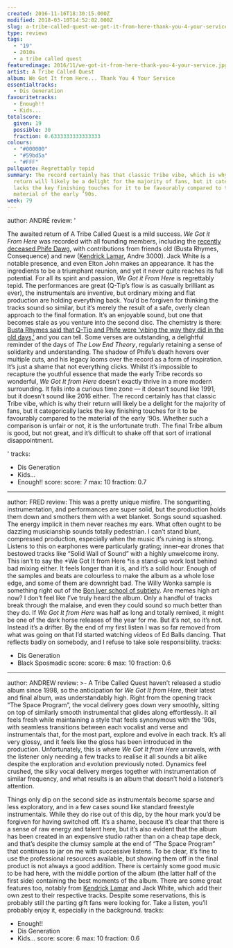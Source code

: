 ```yaml
---
created: 2016-11-16T18:30:15.000Z
modified: 2018-03-10T14:52:02.000Z
slug: a-tribe-called-quest-we-got-it-from-here-thank-you-4-your-service
type: reviews
tags:
  - "19"
  - 2010s
  - a tribe called quest
featuredimage: 2016/11/we-got-it-from-here-thank-you-4-your-service.jpg
artist: A Tribe Called Quest
album: We Got It from Here... Thank You 4 Your Service
essentialtracks:
  - Dis Generation
favouritetracks:
  - Enough!!
  - Kids...
totalscore:
  given: 19
  possible: 30
  fraction: 0.6333333333333333
colours:
  - "#000000"
  - "#59bd5a"
  - "#FFF"
pullquote: Regrettably tepid
summary: The record certainly has that classic Tribe vibe, which is why their
  return will likely be a delight for the majority of fans, but it categorically
  lacks the key finishing touches for it to be favourably compared to the
  material of the early ’90s.
week: 79
---
```

author: ANDRÉ
review: '<div class="_d97"><p>The awaited return of A Tribe Called Quest is a
  mild success. <em>We Got it From Here</em> was recorded with all founding
  members, including the <a
  href="http://www.rollingstone.com/music/news/a-tribe-called-quests-phife-dawg-dead-at-45-20160323"
  target="_blank" rel="noopener">recently deceased Phife Dawg</a>, with
  contributions from friends old (Busta Rhymes, Consequence) and new (<a
  href="reviews/kendrick-lamar-damn/" target="_blank"
  rel="noopener">Kendrick Lamar</a>, Andre 3000). Jack White is a notable
  presence, and even Elton John makes an appearance. It has the ingredients to
  be a triumphant reunion, and yet it never quite reaches its full potential.
  For all its spirit and passion, <em>We Got it From Here</em> is regrettably
  tepid. The performances are great (Q-Tip’s flow is as casually brilliant as
  ever), the instrumentals are inventive, but ordinary mixing and flat
  production are holding everything back. You’d be forgiven for thinking the
  tracks sound so similar, but it’s merely the result of a safe, overly clean
  approach to the final formation. It’s an enjoyable sound, but one that becomes
  stale as you venture into the second disc. The chemistry is there: <a
  href="http://www.nytimes.com/2016/11/06/arts/music/a-tribe-called-quest-new-album-interview.html?smid=pl-share&amp;_r=1"
  target="_blank" rel="noopener">Busta Rhymes said that Q-Tip and Phife were
  ‘vibing the way they did in the old days,’</a>&nbsp;and you can tell. Some
  verses are outstanding, a delightful reminder of the days of <em>The Low End
  Theory</em>, regularly retaining a sense of solidarity and understanding. The
  shadow of Phife’s death hovers over multiple cuts, and his legacy looms over
  the record as a form of inspiration. It’s just a shame that not everything
  clicks. Whilst it’s impossible to recapture the youthful essence that made the
  early Tribe records so wonderful, <em>We Got It from Here</em> doesn’t exactly
  thrive in a more modern surrounding. It falls into a curious time zone — it
  doesn’t sound like 1991, but it doesn’t sound like 2016 either. The record
  certainly has that classic Tribe vibe, which is why their return will likely
  be a delight for the majority of fans, but it categorically lacks the key
  finishing touches for it to be favourably compared to the material of the
  early ’90s. Whether such a comparison is unfair or not, it is the unfortunate
  truth. The final Tribe album is good, but not great, and it’s difficult to
  shake off that sort of irrational disappointment.</p></div>'
tracks:
  - Dis Generation
  - ­Kids…
  - ­Enough!!
score:
  score: 7
  max: 10
  fraction: 0.7
---
author: FRED
review: This was a pretty unique misfire. The songwriting, instrumentation, and
  performances are super solid, but the production holds them down and smothers
  them with a wet blanket. Songs sound squashed. The energy implicit in them
  never reaches my ears. What often ought to be dazzling musicianship sounds
  totally pedestrian. I can’t stand blunt, compressed production, especially
  when the music it’s ruining is strong. Listens to this on earphones were
  particularly grating; inner-ear drones that bestowed tracks like “Solid Wall
  of Sound” with a highly unwelcome irony. This isn’t to say the *We Got It from
  Here *is a stand-up work lost behind bad mixing either. It feels longer than
  it is, and it’s a solid hour. Enough of the samples and beats are colourless
  to make the album as a whole lose edge, and some of them are downright bad.
  The Willy Wonka sample is something right out of the [Bon Iver school of
  subtlety](<reviews/bon-iver-22-a-million/>). Are memes
  high art now? I don’t feel like I’ve truly heard the album. Only a handful of
  tracks break through the malaise, and even they could sound so much better
  than they do. If *We Got It from Here* was half as long and totally remixed,
  it might be one of the dark horse releases of the year for me. But it’s not,
  so it’s not. Instead it’s a drifter. By the end of my first listen I was so
  far removed from what was going on that I’d started watching videos of Ed
  Balls dancing. That reflects badly on somebody, and I refuse to take sole
  responsibility.
tracks:
  - Dis Generation
  - ­Black Sposmadic
score:
  score: 6
  max: 10
  fraction: 0.6
---
author: ANDREW
review: >-
  A Tribe Called Quest haven’t released a studio album since 1998, so the
  anticipation for *We Got It from Here*, their latest and final album, was
  understandably high. Right from the opening track “The Space Program”, the
  vocal delivery goes down very smoothly, sitting on top of similarly smooth
  instrumental that glides along effortlessly. It all feels fresh while
  maintaining a style that feels synonymous with the ’90s, with seamless
  transitions between each vocalist and verse and instrumentals that, for the
  most part, explore and evolve in each track. It’s all very glossy, and it
  feels like the gloss has been introduced in the production. Unfortunately,
  this is where *We Got It from Here* unravels, with the listener only needing a
  few tracks to realise it all sounds a bit alike despite the exploration and
  evolution previously noted. Dynamics feel crushed, the silky vocal delivery
  merges together with instrumentation of similar frequency, and what results is
  an album that doesn’t hold a listener’s attention.

  Things only dip on the second side as instrumentals become sparse and less exploratory, and in a few cases sound like standard freestyle instrumentals. While they do rise out of this dip, by the hour mark you’d be forgiven for having switched off. It’s a shame, because it’s clear that there is a sense of raw energy and talent here, but it’s also evident that the album has been created in an expensive studio rather than on a cheap tape deck, and that’s despite the clumsy sample at the end of “The Space Program” that continues to jar on me with successive listens. To be clear, it’s fine to use the professional resources available, but showing them off in the final product is not always a good addition. There is certainly some good music to be had here, with the middle portion of the album (the latter half of the first side) containing the best moments of the album. There are some great features too, notably from [Kendrick Lamar](<reviews/kendrick-lamar-untitled-unmastered/>) and Jack White, which add their own zest to their respective tracks. Despite some reservations, this is probably still the parting gift fans were looking for. Take a listen, you’ll probably enjoy it, especially in the background.
tracks:
  - Enough!!
  - ­Dis Generation
  - ­Kids…
score:
  score: 6
  max: 10
  fraction: 0.6
